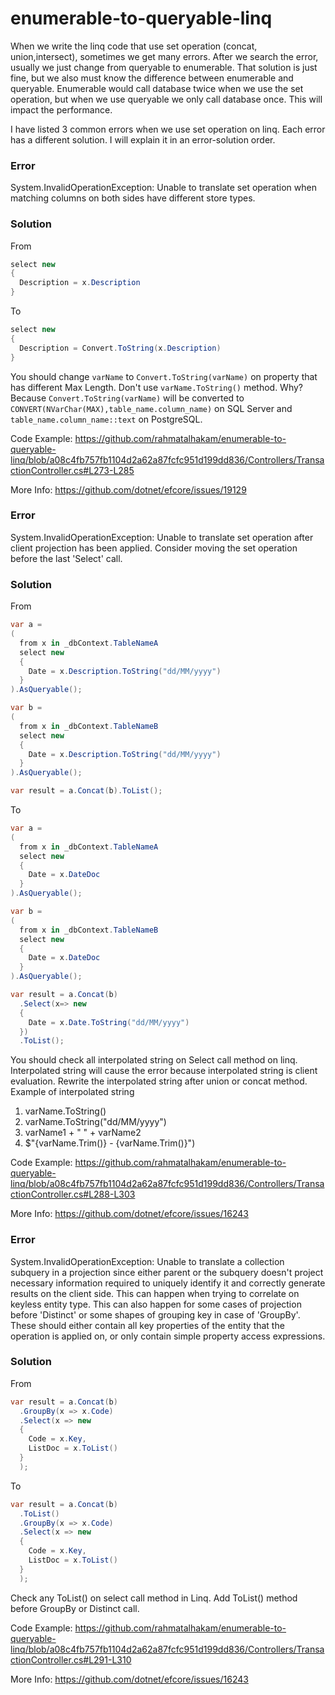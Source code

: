 # enumerable-to-queryable-linq

When we write the linq code that use set operation (concat, union,intersect), sometimes we get many errors. After we search the error, usually we just change from queryable to enumerable. That solution is just fine, but we also must know the difference between enumerable and queryable. Enumerable would call database twice when we use the set operation, but when we use queryable we only call database once. This will impact the performance.

I have listed 3 common errors when we use set operation on linq. Each error has a different solution. I will explain it in an error-solution order. 

### Error

System.InvalidOperationException: Unable to translate set operation when matching columns on both sides have different store types.

### Solution 

From 

```csharp
select new 
{
  Description = x.Description
}
```
To
```csharp
select new 
{
  Description = Convert.ToString(x.Description)
}
```

You should change `varName` to `Convert.ToString(varName)` on property that has different Max Length. Don't use `varName.ToString()` method. Why? Because `Convert.ToString(varName)` will be converted to `CONVERT(NVarChar(MAX),table_name.column_name)` on SQL Server and `table_name.column_name::text` on PostgreSQL.

Code Example:
https://github.com/rahmatalhakam/enumerable-to-queryable-linq/blob/a08c4fb757fb1104d2a62a87fcfc951d199dd836/Controllers/TransactionController.cs#L273-L285

More Info: https://github.com/dotnet/efcore/issues/19129

### Error

System.InvalidOperationException: Unable to translate set operation after client projection has been applied. Consider moving the set operation before the last 'Select' call.

### Solution

From 

```csharp
var a = 
( 
  from x in _dbContext.TableNameA
  select new 
  {
    Date = x.Description.ToString("dd/MM/yyyy")
  }
).AsQueryable();

var b = 
( 
  from x in _dbContext.TableNameB
  select new 
  {
    Date = x.Description.ToString("dd/MM/yyyy")
  }
).AsQueryable();

var result = a.Concat(b).ToList();
```
To
```csharp
var a = 
( 
  from x in _dbContext.TableNameA
  select new 
  {
    Date = x.DateDoc
  }
).AsQueryable();

var b = 
( 
  from x in _dbContext.TableNameB
  select new 
  {
    Date = x.DateDoc
  }
).AsQueryable();

var result = a.Concat(b)
  .Select(x=> new 
  {
    Date = x.Date.ToString("dd/MM/yyyy") 
  })
  .ToList();
```

You should check all interpolated string on Select call method on linq. Interpolated string will cause the error because interpolated string is client evaluation. Rewrite the interpolated string after union or concat method. Example of interpolated string

1. varName.ToString()
2. varName.ToString("dd/MM/yyyy")
3. varName1 + " " + varName2
4. $"{varName.Trim()} - {varName.Trim()}")

Code Example: https://github.com/rahmatalhakam/enumerable-to-queryable-linq/blob/a08c4fb757fb1104d2a62a87fcfc951d199dd836/Controllers/TransactionController.cs#L288-L303

More Info: https://github.com/dotnet/efcore/issues/16243

### Error

System.InvalidOperationException: Unable to translate a collection subquery in a projection since either parent or the subquery doesn't project necessary information required to uniquely identify it and correctly generate results on the client side. This can happen when trying to correlate on keyless entity type. This can also happen for some cases of projection before 'Distinct' or some shapes of grouping key in case of 'GroupBy'. These should either contain all key properties of the entity that the operation is applied on, or only contain simple property access expressions.

### Solution

From 

```csharp
var result = a.Concat(b)
  .GroupBy(x => x.Code)
  .Select(x => new
  {
    Code = x.Key,
    ListDoc = x.ToList()
  }
  );
```
To
```csharp
var result = a.Concat(b)
  .ToList()
  .GroupBy(x => x.Code)
  .Select(x => new
  {
    Code = x.Key,
    ListDoc = x.ToList()
  }
  );
```

Check any ToList() on select call method in Linq. Add ToList() method before GroupBy or Distinct call.

Code Example: https://github.com/rahmatalhakam/enumerable-to-queryable-linq/blob/a08c4fb757fb1104d2a62a87fcfc951d199dd836/Controllers/TransactionController.cs#L291-L310

More Info: https://github.com/dotnet/efcore/issues/16243
